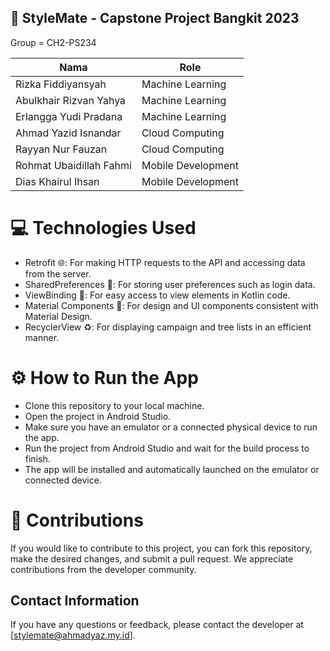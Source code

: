 ## 👥 StyleMate - Capstone Project Bangkit 2023
Group = CH2-PS234

| Nama                    | Role               |                        
| ----------------------- | ------------------ | 
| Rizka Fiddiyansyah      | Machine Learning   |                        
| Abulkhair Rizvan Yahya  | Machine Learning   |                        
| Erlangga Yudi Pradana   | Machine Learning   |                        
| Ahmad Yazid Isnandar    | Cloud Computing    |                        
| Rayyan Nur Fauzan       | Cloud Computing    |                        
| Rohmat Ubaidillah Fahmi | Mobile Development |                       
| Dias Khairul Ihsan      | Mobile Development | 

# 💻 Technologies Used

- Retrofit 🌐: For making HTTP requests to the API and accessing data from the server.
- SharedPreferences 🔐: For storing user preferences such as login data.
- ViewBinding 🔗: For easy access to view elements in Kotlin code.
- Material Components 💎: For design and UI components consistent with Material Design.
- RecyclerView ♻️: For displaying campaign and tree lists in an efficient manner.
  
# ⚙️ How to Run the App
- Clone this repository to your local machine.
- Open the project in Android Studio.
- Make sure you have an emulator or a connected physical device to run the app.
- Run the project from Android Studio and wait for the build process to finish.
- The app will be installed and automatically launched on the emulator or connected device.
 
# 🤝 Contributions
If you would like to contribute to this project, you can fork this repository, make the desired changes, and submit a pull request. We appreciate contributions from the developer community.

## Contact Information
If you have any questions or feedback, please contact the developer at [stylemate@ahmadyaz.my.id].
